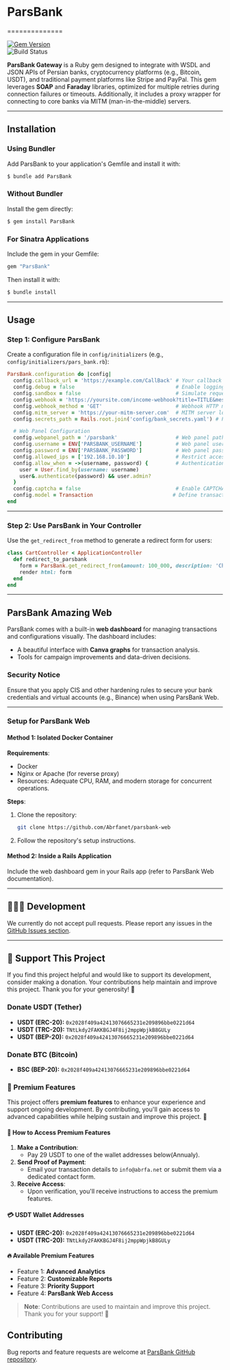 # ParsBank
==============

[![Gem Version](https://badge.fury.io/rb/parsbank.svg)](https://rubygems.org/gems/parsbank)  
![Build Status](https://github.com/abrfanet/ParsBank/workflows/CI/badge.svg)

**ParsBank Gateway** is a Ruby gem designed to integrate with WSDL and JSON APIs of Persian banks, cryptocurrency platforms (e.g., Bitcoin, USDT), and traditional payment platforms like Stripe and PayPal. This gem leverages **SOAP** and **Faraday** libraries, optimized for multiple retries during connection failures or timeouts. Additionally, it includes a proxy wrapper for connecting to core banks via MITM (man-in-the-middle) servers.

---

## Installation

### Using Bundler
Add ParsBank to your application's Gemfile and install it with:

```bash
$ bundle add ParsBank
```

### Without Bundler
Install the gem directly:

```bash
$ gem install ParsBank
```

### For Sinatra Applications
Include the gem in your Gemfile:

```ruby
gem "ParsBank"
```

Then install it with:

```bash
$ bundle install
```

---

## Usage

### Step 1: Configure ParsBank
Create a configuration file in `config/initializers` (e.g., `config/initializers/pars_bank.rb`):

```ruby
ParsBank.configuration do |config|
  config.callback_url = 'https://example.com/CallBack' # Your callback URL
  config.debug = false                                 # Enable logging (Rails logs and STDOUT)
  config.sandbox = false                               # Simulate requests and auto-approve callbacks
  config.webhook = 'https://yoursite.com/income-webhook?title=TITLE&message=MESSAGE' # Transaction notification webhook
  config.webhook_method = 'GET'                        # Webhook HTTP method (GET or POST)
  config.mitm_server = 'https://your-mitm-server.com'  # MITM server location
  config.secrets_path = Rails.root.join('config/bank_secrets.yaml') # Path to bank credentials (e.g., merchant ID, tokens)

  # Web Panel Configuration
  config.webpanel_path = '/parsbank'                   # Web panel path
  config.username = ENV['PARSBANK_USERNAME']           # Web panel username
  config.password = ENV['PARSBANK_PASSWORD']           # Web panel password
  config.allowed_ips = ['192.168.10.10']               # Restrict access by IP (use '*' to allow all)
  config.allow_when = ->(username, password) {         # Authentication using a Rails model
    user = User.find_by(username: username)
    user&.authenticate(password) && user.admin?
  }
  config.captcha = false                               # Enable CAPTCHA for security
  config.model = Transaction                          # Define transaction model (must include fields like amount, status, etc.)
end
```

---

### Step 2: Use ParsBank in Your Controller

Use the `get_redirect_from` method to generate a redirect form for users:

```ruby
class CartController < ApplicationController
  def redirect_to_parsbank
    form = ParsBank.get_redirect_from(amount: 100_000, description: 'Charge Account')
    render html: form
  end
end
```

---

## ParsBank Amazing Web

ParsBank comes with a built-in **web dashboard** for managing transactions and configurations visually. The dashboard includes:
- A beautiful interface with **Canva graphs** for transaction analysis.
- Tools for campaign improvements and data-driven decisions.

### Security Notice
Ensure that you apply CIS and other hardening rules to secure your bank credentials and virtual accounts (e.g., Binance) when using ParsBank Web.

---

### Setup for ParsBank Web

#### Method 1: Isolated Docker Container
**Requirements**:
- Docker
- Nginx or Apache (for reverse proxy)
- Resources: Adequate CPU, RAM, and modern storage for concurrent operations.

**Steps**:
1. Clone the repository:
   ```bash
   git clone https://github.com/Abrfanet/parsbank-web
   ```
2. Follow the repository's setup instructions.

#### Method 2: Inside a Rails Application
Include the web dashboard gem in your Rails app (refer to ParsBank Web documentation).

---

## 👨🏻‍💻 Development

We currently do not accept pull requests. Please report any issues in the [GitHub Issues section](https://github.com/abrfanet/ParsBank/issues).

---

## 💖 Support This Project

If you find this project helpful and would like to support its development, consider making a donation. Your contributions help maintain and improve this project. Thank you for your generosity! 🙏

### Donate USDT (Tether)
- **USDT (ERC-20):** `0x2028f409a42413076665231e209896bbe0221d64`
- **USDT (TRC-20):** `TNtLkdy2FAKKBGJ4F8ij2mppWpjkB8GULy`
- **USDT (BEP-20):** `0x2028f409a42413076665231e209896bbe0221d64`


### Donate BTC (Bitcoin)
- **BSC (BEP-20):** `0x2028f409a42413076665231e209896bbe0221d64`



### 🚀 Premium Features

This project offers **premium features** to enhance your experience and support ongoing development. By contributing, you'll gain access to advanced capabilities while helping sustain and improve this project. 🙌

#### 🔐 How to Access Premium Features
1. **Make a Contribution**: 
   - Pay 29 USDT to one of the wallet addresses below(Annualy).
2. **Send Proof of Payment**: 
   - Email your transaction details to `info@abrfa.net` or submit them via a dedicated contact form.
3. **Receive Access**: 
   - Upon verification, you'll receive instructions to access the premium features.

#### 💳 USDT Wallet Addresses
- **USDT (ERC-20):** `0x2028f409a42413076665231e209896bbe0221d64`
- **USDT (TRC-20):** `TNtLkdy2FAKKBGJ4F8ij2mppWpjkB8GULy`

#### 🔥 Available Premium Features
- Feature 1: **Advanced Analytics**  
- Feature 2: **Customizable Reports**  
- Feature 3: **Priority Support**
- Feature 4: **ParsBank Web Access**

> **Note**: Contributions are used to maintain and improve this project. Thank you for your support! 🙏

## Contributing

Bug reports and feature requests are welcome at [ParsBank GitHub repository](https://github.com/abrfanet/ParsBank).
